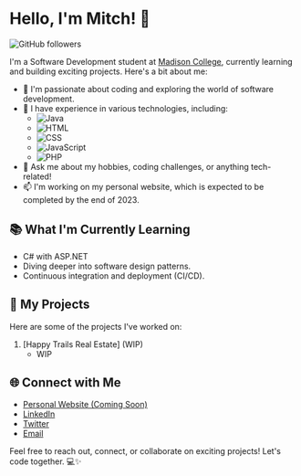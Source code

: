 # Hello, I'm Mitch! 👋

![GitHub followers](https://img.shields.io/github/followers/mgunsolus?label=Follow&style=social)

I'm a Software Development student at [Madison College](https://www.madisoncollege.edu/), currently learning and building exciting projects. Here's a bit about me:

- 🔭 I'm passionate about coding and exploring the world of software development.
- 🌱 I have experience in various technologies, including:
  - ![Java](https://img.shields.io/badge/Java-Intermediate-orange)
  - ![HTML](https://img.shields.io/badge/HTML-Advanced-green)
  - ![CSS](https://img.shields.io/badge/CSS-Advanced-green)
  - ![JavaScript](https://img.shields.io/badge/JavaScript-Intermediate-orange)
  - ![PHP](https://img.shields.io/badge/PHP-Intermediate-orange)
- 💬 Ask me about my hobbies, coding challenges, or anything tech-related!
- 📫 I'm working on my personal website, which is expected to be completed by the end of 2023.

## 📚 What I'm Currently Learning

- C# with ASP.NET
- Diving deeper into software design patterns.
- Continuous integration and deployment (CI/CD).

## 🚀 My Projects

Here are some of the projects I've worked on:

1. [Happy Trails Real Estate] (WIP)
   - WIP

## 🌐 Connect with Me

- [Personal Website (Coming Soon)]()
- [LinkedIn](https://www.linkedin.com/in/mitch-gunsolus)
- [Twitter](https://twitter.com/mgunsolus94)
- [Email](mailto:mitch.gunsolus@gmail.com)

Feel free to reach out, connect, or collaborate on exciting projects! Let's code together. 💻✨
